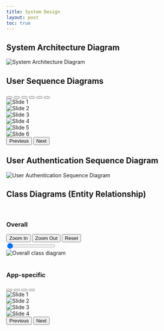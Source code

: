 ```yaml
---
title: System Design
layout: post
toc: true
---
```


## System Architecture Diagram

![System Architecture Diagram](../images/design/architecture.png)

## User Sequence Diagrams

<div id="carouselSequence" class="carousel carousel-dark slide mb-3" data-bs-ride="carousel">
  <div class="carousel-indicators" style="bottom:-30px">
    <button type="button" data-bs-target="#carouselSequence" data-bs-slide-to="0" class="active" aria-current="true" aria-label="Slide 1"></button>
    <button type="button" data-bs-target="#carouselSequence" data-bs-slide-to="1" aria-label="Slide 2"></button>
    <button type="button" data-bs-target="#carouselSequence" data-bs-slide-to="2" aria-label="Slide 3"></button>
    <button type="button" data-bs-target="#carouselSequence" data-bs-slide-to="3" aria-label="Slide 4"></button>
    <button type="button" data-bs-target="#carouselSequence" data-bs-slide-to="4" aria-label="Slide 5"></button>
    <button type="button" data-bs-target="#carouselSequence" data-bs-slide-to="5" aria-label="Slide 6"></button>
  </div>
  <div class="carousel-inner">
    <div class="carousel-item active">
      <img src="../images/design/sequence/1.png" class="d-block w-100" alt="Slide 1">
    </div>
    <div class="carousel-item">
      <img src="../images/design/sequence/2.png" class="d-block w-100" alt="Slide 2">
    </div>
    <div class="carousel-item">
      <img src="../images/design/sequence/3.png" class="d-block w-100" alt="Slide 3">
    </div>
    <div class="carousel-item">
      <img src="../images/design/sequence/4.png" class="d-block w-100" alt="Slide 4">
    </div>
    <div class="carousel-item">
      <img src="../images/design/sequence/5.png" class="d-block w-100" alt="Slide 5">
    </div>
    <div class="carousel-item">
      <img src="../images/design/sequence/6.png" class="d-block w-100" alt="Slide 6">
    </div>
  </div>
  <button class="carousel-control-prev" type="button" data-bs-target="#carouselSequence" data-bs-slide="prev" style="left:-80px">
    <span class="carousel-control-prev-icon" aria-hidden="true"></span>
    <span class="visually-hidden">Previous</span>
  </button>
  <button class="carousel-control-next" type="button" data-bs-target="#carouselSequence" data-bs-slide="next" style="right:-80px">
    <span class="carousel-control-next-icon" aria-hidden="true"></span>
    <span class="visually-hidden">Next</span>
  </button>
</div>


## User Authentication Sequence Diagram

![User Authentication Sequence Diagram](../images/design/signup.png)

## Class Diagrams (Entity Relationship)

<br>

### Overall
<div class="btn-group">
  <button id="zoomInButton" type="button" class="btn btn-primary">Zoom In</button>
  <button id="zoomOutButton" type="button" class="btn btn-primary">Zoom Out</button>
  <button id="resetButton" type="button" class="btn btn-primary">Reset</button>
</div>
<input id="rangeSlider" class="range-input" type="range" min="1" max="8" step="0.01" value="1">
<div class="border border-3 border-dark mt-3">
  <img id="overall-class-diagram" src="../images/design/overall.svg" alt="Overall class diagram">
</div>

<script src="https://cdn.jsdelivr.net/npm/@panzoom/panzoom@4.3.2/dist/panzoom.min.js"></script>
<script>
const img = document.getElementById('overall-class-diagram');
const zoomInButton = document.getElementById('zoomInButton');
const zoomOutButton = document.getElementById('zoomOutButton');
const resetButton = document.getElementById('resetButton');
const rangeSlider = document.getElementById('rangeSlider');
const panzoom = Panzoom(img, {
  maxScale: 8,
  //contain: 'outside'
})
zoomInButton.addEventListener('click', (event) => {
  panzoom.zoomIn();
  rangeSlider.value = panzoom.getScale();
})
zoomOutButton.addEventListener('click', (event) => {
  panzoom.zoomOut();
  rangeSlider.value = panzoom.getScale();
})
resetButton.addEventListener('click', (event) => {
  panzoom.reset();
  rangeSlider.value = panzoom.getScale();
})
rangeSlider.addEventListener('input', (event) => {
  panzoom.zoom(event.target.valueAsNumber)
})
img.parentElement.addEventListener('wheel', (event) => {
  panzoom.zoomWithWheel(event);
  rangeSlider.value = panzoom.getScale();
})
</script>

<br>

### App-specific

<div id="carouselClassDiagrams" class="carousel carousel-dark slide mb-3" data-bs-ride="carousel">
  <div class="carousel-indicators" style="bottom:-30px">
    <button type="button" data-bs-target="#carouselClassDiagrams" data-bs-slide-to="0" class="active" aria-current="true" aria-label="Slide 1"></button>
    <button type="button" data-bs-target="#carouselClassDiagrams" data-bs-slide-to="1" aria-label="Slide 2"></button>
    <button type="button" data-bs-target="#carouselClassDiagrams" data-bs-slide-to="2" aria-label="Slide 3"></button>
    <button type="button" data-bs-target="#carouselClassDiagrams" data-bs-slide-to="3" aria-label="Slide 4"></button>
  </div>
  <div class="carousel-inner">
    <div class="carousel-item active">
      <img src="../images/design/class-diagrams/1.png" class="d-block w-100" alt="Slide 1">
    </div>
    <div class="carousel-item">
      <img src="../images/design/class-diagrams/2.png" class="d-block w-100" alt="Slide 2">
    </div>
    <div class="carousel-item">
      <img src="../images/design/class-diagrams/3.png" class="d-block w-100" alt="Slide 3">
    </div>
    <div class="carousel-item">
      <img src="../images/design/class-diagrams/4.png" class="d-block w-100" alt="Slide 4">
    </div>
  </div>
  <button class="carousel-control-prev" type="button" data-bs-target="#carouselClassDiagrams" data-bs-slide="prev" style="left:-80px">
    <span class="carousel-control-prev-icon" aria-hidden="true"></span>
    <span class="visually-hidden">Previous</span>
  </button>
  <button class="carousel-control-next" type="button" data-bs-target="#carouselClassDiagrams" data-bs-slide="next" style="right:-80px">
    <span class="carousel-control-next-icon" aria-hidden="true"></span>
    <span class="visually-hidden">Next</span>
  </button>
</div>